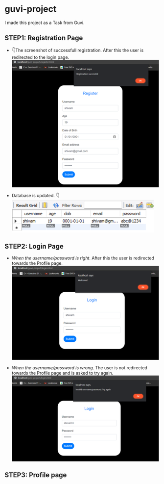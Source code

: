 # guvi-project

I made this project as a Task from Guvi.

## STEP1: Registration Page
* 👇The screenshot of successfull registration. After this the user is redirected to the login page.
![registration-successful](/assets/registration-successfull.png)

* Database is updated. 👇 <br>
![database-updated](/assets/updated-database.png)

## STEP2: Login Page
* *When the username/password is right*. After this the user is redirected towards the Profile page.
![successful-login](/assets/login-successful.png)

* *When the username/password is wrong*. The user is not redirected towards the Profile page and is asked to try again.
![unsuccessful-login](/assets/login-unsuccessful.png)

## STEP3: Profile page
